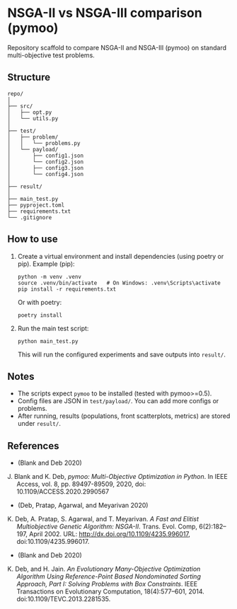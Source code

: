 # NSGA-II vs NSGA-III comparison (pymoo)

Repository scaffold to compare NSGA-II and NSGA-III (pymoo) on standard multi-objective test problems.

## Structure
```
repo/
│
├── src/
│   ├── opt.py
│   └── utils.py
│
├── test/
│   ├── problem/
│   │   └── problems.py
│   └── payload/
│       ├── config1.json
│       └── config2.json
│       ├── config3.json
│       └── config4.json
│
├── result/
│
├── main_test.py
├── pyproject.toml
├── requirements.txt
└── .gitignore
```

## How to use

1. Create a virtual environment and install dependencies (using poetry or pip).
   Example (pip):
   ```
   python -m venv .venv
   source .venv/bin/activate   # On Windows: .venv\Scripts\activate
   pip install -r requirements.txt
   ```
   Or with poetry:
   ```
   poetry install
   ```
2. Run the main test script:
   ```
   python main_test.py
   ```
   This will run the configured experiments and save outputs into `result/`.

## Notes
- The scripts expect `pymoo` to be installed (tested with pymoo>=0.5).
- Config files are JSON in `test/payload/`. You can add more configs or problems.
- After running, results (populations, front scatterplots, metrics) are stored under `result/`.


## References
- (Blank and Deb 2020)

<div id="refs" class="references csl-bib-body hanging-indent">

<div id="ref-xie2018" class="csl-entry">

J. Blank and K. Deb, *pymoo: Multi-Objective Optimization in Python*. 
In IEEE Access, vol. 8, pp. 89497-89509, 2020, doi: 10.1109/ACCESS.2020.2990567

</div>

</div>

- (Deb, Pratap, Agarwal, and Meyarivan 2020)

<div id="refs" class="references csl-bib-body hanging-indent">

<div id="ref-xie2018" class="csl-entry">

K. Deb, A. Pratap, S. Agarwal, and T. Meyarivan. *A Fast and Elitist Multiobjective Genetic Algorithm: NSGA-II*.
Trans. Evol. Comp, 6(2):182–197, April 2002. URL: http://dx.doi.org/10.1109/4235.996017, doi:10.1109/4235.996017.

</div>

</div>

- (Blank and Deb 2020)

<div id="refs" class="references csl-bib-body hanging-indent">

<div id="ref-xie2018" class="csl-entry">

K. Deb, and H. Jain.  *An Evolutionary Many-Objective Optimization Algorithm Using Reference-Point Based Nondominated Sorting Approach, Part I: Solving Problems with Box Constraints*. 
IEEE Transactions on Evolutionary Computation, 18(4):577–601, 2014. doi:10.1109/TEVC.2013.2281535.

</div>

</div>


